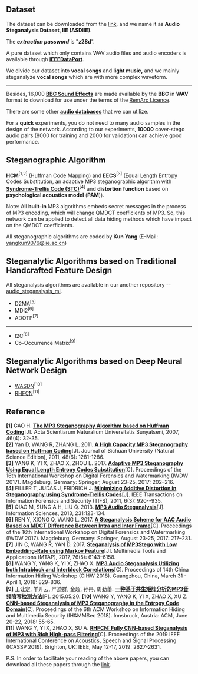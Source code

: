 ## Dataset
The dataset can be downloaded from the [link](https://pan.baidu.com/s/1rYCzJRksHkgbOOYI9MqQjA), and we name it as **Audio Steganalysis Dataset, IIE (ASDIIE)**.

The ***extraction password*** is "**z28d**".

A pure dataset which only contains WAV audio files and audio encoders is available through [**IEEEDataPort**](http://ieee-dataport.org/documents/audio-steganalysis-dataset).

We divide our dataset into **vocal songs** and **light music,** and we mainly steganalyze **vocal songs** which are with more complex waveform.

---

Besides, 16,000 [**BBC Sound Effects**](http://bbcsfx.acropolis.org.uk/) are made available by the **BBC** in **WAV** format to download for use under the terms of the [RemArc Licence](https://github.com/bbcarchdev/Remarc/raw/master/doc/2016.09.27_RemArc_Content%20licence_Terms%20of%20Use_final.pdf).

There are some other [**audio databases**](https://github.com/Charleswyt/tf_audio_steganalysis/paper/audio_database.md) that we can utilize.

For a **quick** experiments, you do not need to many audio samples in the design of the network. According to our experiments, **10000** cover-stego audio pairs (8000 for training and 2000 for validation) can achieve good performance.

## Steganographic Algorithm
**HCM**<sup>[1,2]</sup> (Huffman Code Mapping) and **EECS**<sup>[3]</sup> (Equal Length Entropy Codes Substitution, an adaptive MP3 steganographic algorithm with [**Syndrome-Trellis Code (STC)**](http://dde.binghamton.edu/download/syndrome/)<sup>[4]</sup> and **distortion function** based on **psychological acoustics model** (**PAM**)).

Note: All **built-in** MP3 algorithms embeds secret messages in the process of MP3 encoding, which will change QMDCT coefficients of MP3. So, this network can be applied to detect all data hiding methods which have impact on the QMDCT coefficients.

All steganographic algorithms are coded by **Kun Yang** (E-Mail: yangkun9076@iie.ac.cn)

## Steganalytic Algorithms based on Traditional Handcrafted Feature Design
All steganalysis algorithms are available in our another repository -- [audio_steganalysis_ml](https://github.com/Charleswyt/audio_steganalysis_ml).
* D2MA<sup>[5]</sup>
* MDI2<sup>[6]</sup>
* ADOTP<sup>[7]</sup>
---
* I2C<sup>[8]</sup>
* Co-Occurrence Matrix<sup>[9]</sup>

## Steganalytic Algorithms based on Deep Neural Network Design
* [WASDN](https://github.com/Charleswyt/tf_audio_steganalysis/tree/master/paper/CNN-based%20Steganalysis%20of%20MP3%20Steganography%20in%20the%20Entropy%20Code%20Domain)<sup>[10]</sup>
* [RHFCN](https://github.com/Charleswyt/tf_audio_steganalysis/tree/master/papers/RHFCN%20-%20Fully%20CNN-based%20Steganalysis%20of%20MP3%20with%20Rich%20High-Pass%20Filtering)<sup>[11]</sup>

## Reference
**[1]** GAO H. [**The MP3 Steganography Algorithm based on Huffman Coding**](https://www.researchgate.net/publication/290779951_The_MP3_steganography_algorithm_based_on_huffman_coding)[J]. Acta Scientiarum Naturalium Universitatis Sunyatseni, 2007, 46(4): 32-35. <br>
**[2]** Yan D, WANG R, ZHANG L. 2011. [**A High Capacity MP3 Steganography based on Huffman Coding**](http://xueshu.baidu.com/s?wd=paperuri%3A%2847ca19607f5dfdde6cbc1fca4f6dc5ad%29&filter=sc_long_sign&tn=SE_xueshusource_2kduw22v&sc_vurl=http%3A%2F%2Fen.cnki.com.cn%2FArticle_en%2FCJFDTotal-SCDX201106013.htm&ie=utf-8&sc_us=17794155201621866322)[J]. Journal of Sichuan University (Natural Science Edition), 2011, 48(6): 1281-1286. <br>
**[3]** YANG K, YI X, ZHAO X, ZHOU L. 2017. [**Adaptive MP3 Steganography Using Equal Length Entropy Codes Substitution**](https://link.springer.com/chapter/10.1007/978-3-319-64185-0_16)[C]. Proceedings of the 16th International Workshop on Digital Forensics and Watermarking (IWDW 2017). Magdeburg, Germany: Springer, August 23-25, 2017: 202–216. <br>
**[4]** FILLER T, JUDAS J, FRIDRICH J. [**Minimizing Additive Distortion in Steganography using Syndrome-Trellis Codes**](https://ieeexplore.ieee.org/document/5740590)[J]. IEEE Transactions on Information Forensics and Security (TIFS), 2011, 6(3): 920--935. <br>
**[5]** QIAO M, SUNG A H, LIU Q. 2013. [**MP3 Audio Steganalysis**](http://xueshu.baidu.com/s?wd=paperuri%3A%28baa2297b4d905e182d8c02ea52851247%29&filter=sc_long_sign&tn=SE_xueshusource_2kduw22v&sc_vurl=http%3A%2F%2Fdl.acm.org%2Fcitation.cfm%3Fid%3D2442161.2442240&ie=utf-8&sc_us=14226838812282894210)[J]. Information Sciences, 2013, 231:123-134. <br>
**[6]** REN Y, XIONG Q, WANG L. 2017. [**A Steganalysis Scheme for AAC Audio Based on MDCT Difference Between Intra and Inter Frame**](https://link.springer.com/chapter/10.1007%2F978-3-319-64185-0_17)[C]. Proceedings of the 16th International Workshop on Digital Forensics and Watermarking (IWDW 2017). Magdeburg, Germany: Springer, August 23-25, 2017: 217–231. <br>
**[7]** JIN C, WANG R, YAN D. 2017. [**Steganalysis of MP3Stego with Low Embedding-Rate using Markov Feature**](https://link.springer.com/article/10.1007%2Fs11042-016-3264-y)[J]. Multimedia Tools and Applications (MTAP), 2017, 76(5): 6143–6158. <br>
**[8]** WANG Y, YANG K, YI X, ZHAO X. [**MP3 Audio Steganalysis Utilizing both Intrablock and Interblock Correlations**](http://www.media-security.net/?p=976)[C]. Proceedings of 14th China Information Hiding Workshop (CIHW 2018). Guangzhou, China, March 31 - April 1, 2018: 829-836. <br>
**[9]** 王让定, 羊开云, 严迪群, 金超, 孙冉, 周劲蕾. [**一种基于共生矩阵分析的MP3音频隐写检测方法**](http://cprs.patentstar.com.cn/Search/Detail?ANE=9DEA9CIB7CEA7ACA9BHA9EID9GEB9IDH9EECACGADFIA4DBA)[P]. 2015.05.20.
**[10]** WANG Y, YANG K, YI X, ZHAO X, XU Z. [**CNN-based Steganalysis of MP3 Steganography in the Entropy Code Domain**](https://dl.acm.org/citation.cfm?id=3206011)[C]. Proceedings of the 6th ACM Workshop on Information Hiding and Multimedia Security (IH&MMSec 2018). Innsbruck, Austria: ACM, June 20-22, 2018: 55-65. <br>
**[11]** WANG Y, YI X, ZHAO X, SU A. [**RHFCN: Fully CNN-based Steganalysis of MP3 with Rich High-pass Filtering**](https://ieeexplore.ieee.org/document/8683626)[C]. Proceedings of the 2019 IEEE International Conference on Acoustics, Speech and Signal Processing (ICASSP 2019). Brighton, UK: IEEE, May 12-17, 2019: 2627-2631. <br>

P.S. In order to facilitate your reading of the above papers, you can download all these papers through the [link](https://github.com/Charleswyt/tf_audio_steganalysis/tree/master/paper/papers).

